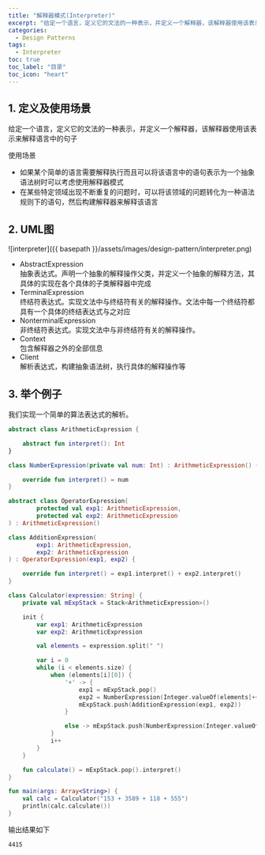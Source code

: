 ```yaml
---
title: "解释器模式(Interpreter)"
excerpt: "给定一个语言，定义它的文法的一种表示，并定义一个解释器，该解释器使用该表示来解释语言中的句子"
categories:
  - Design Patterns
tags:
  - Interpreter
toc: true
toc_label: "目录"
toc_icon: "heart"
---
```


## 1. 定义及使用场景
给定一个语言，定义它的文法的一种表示，并定义一个解释器，该解释器使用该表示来解释语言中的句子

使用场景  
- 如果某个简单的语言需要解释执行而且可以将该语言中的语句表示为一个抽象语法树时可以考虑使用解释器模式
- 在某些特定领域出现不断重复的问题时，可以将该领域的问题转化为一种语法规则下的语句，然后构建解释器来解释该语言

## 2. UML图
![interpreter]({{ basepath }}/assets/images/design-pattern/interpreter.png)

- AbstractExpression  
  抽象表达式。声明一个抽象的解释操作父类，并定义一个抽象的解释方法，其具体的实现在各个具体的子类解释器中完成
- TerminalExpression  
  终结符表达式。实现文法中与终结符有关的解释操作。文法中每一个终结符都具有一个具体的终结表达式与之对应
- NonterminalExpression  
  非终结符表达式。实现文法中与非终结符有关的解释操作。
- Context  
  包含解释器之外的全部信息
- Client  
  解析表达式，构建抽象语法树，执行具体的解释操作等

## 3. 举个例子
我们实现一个简单的算法表达式的解析。

```kotlin
abstract class ArithmeticExpression {

    abstract fun interpret(): Int
}

class NumberExpression(private val num: Int) : ArithmeticExpression() {

    override fun interpret() = num
}

abstract class OperatorExpression(
        protected val exp1: ArithmeticExpression,
        protected val exp2: ArithmeticExpression
) : ArithmeticExpression()

class AdditionExpression(
        exp1: ArithmeticExpression,
        exp2: ArithmeticExpression
) : OperatorExpression(exp1, exp2) {

    override fun interpret() = exp1.interpret() + exp2.interpret()
}

class Calculator(expression: String) {
    private val mExpStack = Stack<ArithmeticExpression>()

    init {
        var exp1: ArithmeticExpression
        var exp2: ArithmeticExpression

        val elements = expression.split(" ")

        var i = 0
        while (i < elements.size) {
            when (elements[i][0]) {
                '+' -> {
                    exp1 = mExpStack.pop()
                    exp2 = NumberExpression(Integer.valueOf(elements[++i]))
                    mExpStack.push(AdditionExpression(exp1, exp2))
                }

                else -> mExpStack.push(NumberExpression(Integer.valueOf(elements[i])))
            }
            i++
        }
    }

    fun calculate() = mExpStack.pop().interpret()
}

fun main(args: Array<String>) {
    val calc = Calculator("153 + 3589 + 118 + 555")
    println(calc.calculate())
}
```

输出结果如下
```text
4415
```
